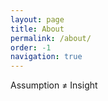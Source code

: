 ```yaml
---
layout: page
title: About
permalink: /about/
order: -1
navigation: true
---
```

Assumption ≠ Insight